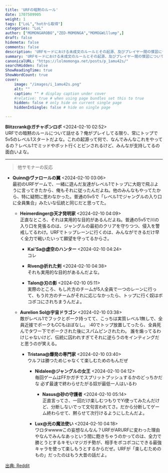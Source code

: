 ```yaml
---
title: 'URFの暗黙のルール'
date: 1707509905
weight: 1
tags: ["LoL","hotから取得"]
categories: "LoL"
author: ["MOMONGAROBO","ZED-MOMONGA","MOMO&Willump",]
draft: false
hidemeta: false
comments: false
description: 'URFモードにおける未成文のルールとその起源、及びプレイヤー間の慣習についての議論。'
summary: 'URFモードにおける未成文のルールとその起源、及びプレイヤー間の慣習についての議論。'
canonicalURL: "https://lolmomonga.net/posts/p_1amu42s/"
searchHidden: false
ShowReadingTime: true
ShowWordCount: true
cover:
    image: "/images/i_1amu42s.png"
    alt: ""
    caption: "" # display caption under cover
    #relative: true # when using page bundles set this to true
    hidden: false # only hide on current single page
    hiddenInSingle: false # hide on single page

---
```

**Blitzcrank@ガチャポンロボ** <2024-02-10 02:52>  
URFでの暗黙のルールについて話せる？俺がプレイしてる限り、常にトップで5v5のレベル1スタートだよな。これの起源って何で、なんでみんなこれをやってるの？レベル1でミッドやボット行くとピンされるけど、みんなが支持してるの面白いよな。  

---

> 他サモナーの反応  

- **Quinn@ヴァロールの翼** <2024-02-10 03:06>   
最初のURFゲームで、一緒に遊んだ友達がレベル1でトップに大砲で飛ぶように言ってきたから、俺もそれに従ったんだよね。他のみんなもやってたから、特に疑問に思わなかった。普通の5v5で「レベル1でジャングルの入り口に全員集合」みたいな伝統と同じだと思ってた。  

  - **Heimerdinger@天才発明家** <2024-02-10 04:09>   
  正直なところ、それは実用的な目的があるんだよね。普通の5v5で川の入り口を見張るのは、ジャングルの最初のクリアを守りつつ、侵入を警戒してるわけ。URFでトップレーンに行くのは、みんなができるだけ早く全力で戦いたいって願望を守ってるからさ。  

    - **Kai'Sa@虚空のハンター** <2024-02-10 04:24>   
    コレ  

    - **Riven@折れた剣** <2024-02-10 04:38>   
    それも実用的な目的があるんだよな。  

    - **Talon@刃の影** <2024-02-10 05:11>   
    実際のところ、もし片方のチームが5人全員で一つのレーンに行って、もう片方のチームがそれに応じなかったら、トップに行く奴はボコボコにされちまうんだよ。  

  - **Aurelion Sol@宇宙ドラゴン** <2024-02-10 03:38>   
  敵がレベル1でフックとポーク持ってて、こっちは実質レベル1無しで、全員近接でポークもCCもほぼなし。
:40でトップ放置してったら、全員死んでタワー下でポークされた後にスパムピンされたわ。
誰を煽ってるわけじゃないけど、伝統に囚われすぎてそれに逆らうのをインティングだと思うのが笑える。  

    - **Tristana@爆発の専門家** <2024-02-10 03:40>   
    ウルフは勝つためじゃなくて楽しむためのもんだぜ  

      - **Nidalee@ジャングルの女王** <2024-02-10 04:12>   
      毎回ゲームはFFかガチでスプリットプッシュするかのどっちかだな
必ず最速で終わらせたがる奴が最低一人はいるわ  

        - **Nasus@砂の守護者** <2024-02-10 05:14>   
        正直言ってさ、一回だけ楽しむつもりでYi使ってみたんだけど、分断しないでって文句言われてさ。だから分断してゲーム終わらせて、黙らせて次行けるようにしたんだよ。  

      - **Lux@光の魔法使い** <2024-02-10 04:18>   
      ワロタwwwwこの妄想なんなん？URFがARURFに変わった理由やなんでみんなあっという間に飽きちゃうのかってのは、全力で勝とうとするキモいマジガチ勢が、相手をボコボコにできる最強キャラを使って楽しもうとするからだぜ。URFが「楽しむためのもの」だったのはもう大昔の話だよ。  




[出典: Reddit](https://www.reddit.com//r/leagueoflegends/comments/1amu42s/unwritten_rule_urf/)
